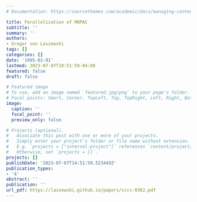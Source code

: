 ```yaml
---
# Documentation: https://sourcethemes.com/academic/docs/managing-content/

title: Parallelization of MOPAC
subtitle: ''
summary: ''
authors:
- Gregor von Laszewski
tags: []
categories: []
date: '1995-01-01'
lastmod: 2023-07-07T10:51:59-04:00
featured: false
draft: false

# Featured image
# To use, add an image named `featured.jpg/png` to your page's folder.
# Focal points: Smart, Center, TopLeft, Top, TopRight, Left, Right, BottomLeft, Bottom, BottomRight.
image:
  caption: ''
  focal_point: ''
  preview_only: false

# Projects (optional).
#   Associate this post with one or more of your projects.
#   Simply enter your project's folder or file name without extension.
#   E.g. `projects = ["internal-project"]` references `content/project/deep-learning/index.md`.
#   Otherwise, set `projects = []`.
projects: []
publishDate: '2023-07-07T14:51:59.523449Z'
publication_types:
- '4'
abstract: ''
publication: ''
url_pdf: https://laszewski.github.io/papers/sccs-0362.pdf
---
```

